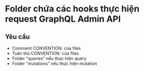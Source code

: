 # Folder chứa các hooks thực hiện request GraphQL Admin API

## Yêu cầu
   - Comment CONVENTION: của files
   - Tuân thủ CONVENTION: của files
   - Folder "queries" nếu thực hiện query
   - Folder "mutations" nếu thực hiện mutation


